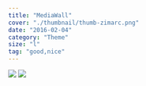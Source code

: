 ```yaml
---
title: "MediaWall"
cover: "./thumbnail/thumb-zimarc.png"
date: "2016-02-04"
category: "Theme"
size: "l"
tag: "good,nice"
---
```




<img src="https://images.ctfassets.net/mgd90li3yfeu/5h7Ot83UEgmgswEA8U02gs/53565b5850ef3e15083d7e88250b8a1d/mediaWall-zimarc.svg">

<img src="https://images.ctfassets.net/mgd90li3yfeu/3hrS7Xg5CUs402WgIkIWsU/01bbe13a9b200fe21529c05a9ee92d99/mediaWall-zimarc.jpg">
